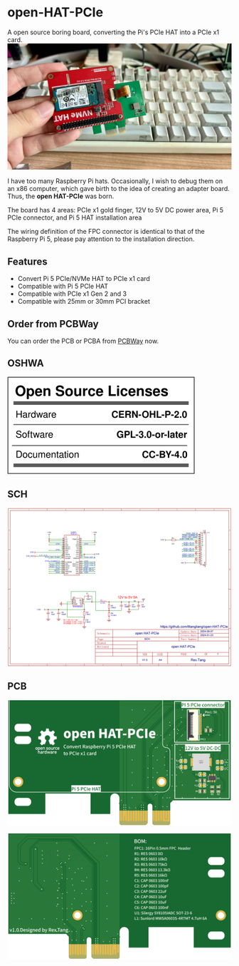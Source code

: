 # open-HAT-PCIe
A open source boring board, converting the Pi's PCIe HAT into a PCIe x1 card. 
![img](./image/preview.jpg "preview")

I have too many Raspberry Pi hats. Occasionally, I wish to debug them on an x86 computer, which gave birth to the idea of creating an adapter board. Thus, the **open HAT-PCIe** was born.

The board has 4 areas: PCIe x1 gold finger, 12V to 5V DC power area, Pi 5 PCIe connector, and Pi 5 HAT installation area

The wiring definition of the FPC connector is identical to that of the Raspberry Pi 5, please pay attention to the installation direction.

## Features
- Convert Pi 5 PCIe/NVMe HAT to PCIe x1 card
- Compatible with Pi 5 PCIe HAT
- Compatible with PCIe x1 Gen 2 and 3
- Compatible with 25mm or 30mm PCI bracket

## Order from PCBWay

You can order the PCB or PCBA from [PCBWay](https://www.pcbway.com/project/shareproject/Raspberry_Pi_5_PCIe_HAT_to_PCIe_x1_card_64262f34.html) now.

## OSHWA

![img](./oshw_facts.svg "oshw")

## SCH
![img](./hardware/SCH_open%20HAT-PCIe_2024-08-07.jpg " SCH")

## PCB
![img](./image/image_top_open%20HAT-PCIe_2024-08-07.png "PCB-Top")

![img](./image/image_bottom_open%20HAT-PCIe_2024-08-07.png "PCB-Bottom")